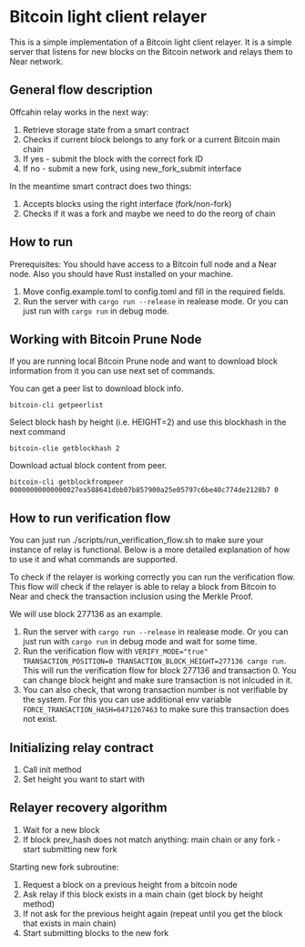 # Bitcoin light client relayer

This is a simple implementation of a Bitcoin light client relayer. 
It is a simple server that listens for new blocks on the Bitcoin network and relays them to Near network.

## General flow description
Offcahin relay works in the next way:

1. Retrieve storage state from a smart contract
2. Checks if current block belongs to any fork or a current Bitcoin main chain
3. If yes - submit the block with the correct fork ID
4. If no - submit a new fork, using new_fork_submit interface

In the meantime smart contract does two things:
1. Accepts blocks using the right interface (fork/non-fork)
2. Checks if it was a fork and maybe we need to do the reorg of chain

## How to run

Prerequisites: You should have access to a Bitcoin full node and a Near node. Also you should have Rust installed on your machine.

1. Move config.example.toml to config.toml and fill in the required fields.
2. Run the server with `cargo run --release` in realease mode. Or you can just run with `cargo run` in debug mode.

## Working with Bitcoin Prune Node
If you are running local Bitcoin Prune node and want to download block information from it you can use next set of commands.

You can get a peer list to download block info.
```shell
bitcoin-cli getpeerlist
```

Select block hash by height (i.e. HEIGHT=2) and use this blockhash in the next command
```shell
bitcoin-clie getblockhash 2
```

Download actual block content from peer.
```shell
bitcoin-cli getblockfrompeer 00000000000000027ea588641dbb07b857900a25e05797c6be40c774de2128b7 0
```

## How to run verification flow

You can just run ./scripts/run_verification_flow.sh to make sure your instance of relay is functional. 
Below is a more detailed explanation of how to use it and what commands are supported.

To check if the relayer is working correctly you can run the verification flow. This flow will check if the relayer is able to relay a block from Bitcoin to Near and check the transaction inclusion using the Merkle Proof.

We will use block 277136 as an example.

1. Run the server with `cargo run --release` in realease mode. Or you can just run with `cargo run` in debug mode and wait for some time.
2. Run the verification flow with `VERIFY_MODE="true" TRANSACTION_POSITION=0 TRANSACTION_BLOCK_HEIGHT=277136 cargo run`. This will run the verification flow for block 277136 and transaction 0. You can change block height and make sure transaction is not inlcuded in it.
3. You can also check, that wrong transaction number is not verifiable by the system. For this you can use additional env variable `FORCE_TRANSACTION_HASH=6471267463` to make sure this transaction does not exist.

## Initializing relay contract
1. Call init method
2. Set height you want to start with

## Relayer recovery algorithm
1. Wait for a new block
2. If block prev_hash does not match anything: main chain or any fork - start submitting new fork

Starting new fork subroutine:
1. Request a block on a previous height from a bitcoin node
2. Ask relay if this block exists in a main chain (get block by height method)
3. If not ask for the previous height again (repeat until you get the block that exists in main chain)
4. Start submitting blocks to the new fork 
